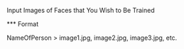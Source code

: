Input Images of Faces that You Wish to Be Trained

*** Format 

NameOfPerson > image1.jpg, image2.jpg, image3.jpg, etc.
